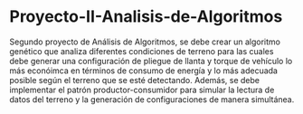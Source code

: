 # Proyecto-II-Analisis-de-Algoritmos
Segundo proyecto de Análisis de Algoritmos, se debe crear un algoritmo genético que analiza diferentes condiciones de terreno para las cuales debe generar 
una configuración de pliegue de llanta y torque de vehículo lo más econóimca en términos de consumo de energía y lo más adecuada posible según el terreno 
que se esté detectando. Además, se debe implementar el patrón productor-consumidor para simular la lectura de datos del terreno y la generación de configuraciones
de manera simultánea.

